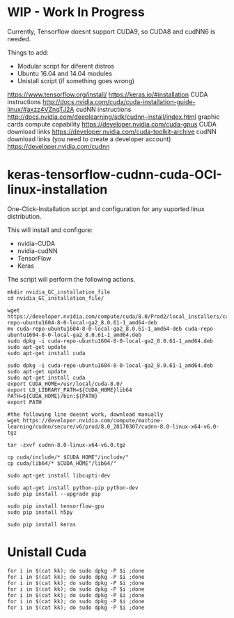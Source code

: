 # WIP - Work In Progress
Currently, Tensorflow doesnt support CUDA9, so CUDA8 and cudNN6 is needed.

Things to add:
* Modular script for diferent distros
* Ubuntu 16.04 and 14.04 modules
* Unistall script (if something goes wrong)

https://www.tensorflow.org/install/
https://keras.io/#installation
CUDA instructions http://docs.nvidia.com/cuda/cuda-installation-guide-linux/#axzz4VZnqTJ2A
cudNN instructions http://docs.nvidia.com/deeplearning/sdk/cudnn-install/index.html
graphic cards compute capability https://developer.nvidia.com/cuda-gpus
CUDA download links https://developer.nvidia.com/cuda-toolkit-archive
cudNN download links (you need to create a developer account) https://developer.nvidia.com/cudnn


# keras-tensorflow-cudnn-cuda-OCI-linux-installation
One-Click-Installation script and configuration for any suported linux distribution.

This will install and configure:
* nvidia-CUDA
* nvidia-cudNN
* TensorFlow
* Keras

The script will perform the following actions.
```
mkdir nvidia_GC_installation_file
cd nvidia_GC_installation_file/

wget https://developer.nvidia.com/compute/cuda/8.0/Prod2/local_installers/cuda-repo-ubuntu1604-8-0-local-ga2_8.0.61-1_amd64-deb
mv cuda-repo-ubuntu1604-8-0-local-ga2_8.0.61-1_amd64-deb cuda-repo-ubuntu1604-8-0-local-ga2_8.0.61-1_amd64.deb 
sudo dpkg -i cuda-repo-ubuntu1604-8-0-local-ga2_8.0.61-1_amd64.deb 
sudo apt-get update
sudo apt-get install cuda

sudo dpkg -i cuda-repo-ubuntu1604-8-0-local-ga2_8.0.61-1_amd64.deb 
sudo apt-get update
sudo apt-get install cuda
export CUDA_HOME=/usr/local/cuda-8.0/
export LD_LIBRARY_PATH=${CUDA_HOME}lib64 
PATH=${CUDA_HOME}/bin:${PATH} 
export PATH 

#the following line doesnt work, download manually
wget https://developer.nvidia.com/compute/machine-learning/cudnn/secure/v6/prod/8.0_20170307/cudnn-8.0-linux-x64-v6.0-tgz

tar -zxvf cudnn-8.0-linux-x64-v6.0.tgz 

cp cuda/include/* $CUDA_HOME"/include/"
cp cuda/lib64/* $CUDA_HOME"/lib64/"

sudo apt-get install libcupti-dev

sudo apt-get install python-pip python-dev
sudo pip install --upgrade pip

sudo pip install tensorflow-gpu
sudo pip install h5py

sudo pip install keras

```

# Unistall Cuda
```
for i in $(cat kk); do sudo dpkg -P $i ;done 
for i in $(cat kk); do sudo dpkg -P $i ;done
for i in $(cat kk); do sudo dpkg -P $i ;done 
for i in $(cat kk); do sudo dpkg -P $i ;done 
for i in $(cat kk); do sudo dpkg -P $i ;done 
for i in $(cat kk); do sudo dpkg -P $i ;done 
for i in $(cat kk); do sudo dpkg -P $i ;done 
```
